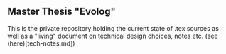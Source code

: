 ## Master Thesis "Evolog"

This is the private repository holding the current state of .tex sources as well as a "living" document on technical design choices, notes etc. (see (here)[tech-notes.md])
